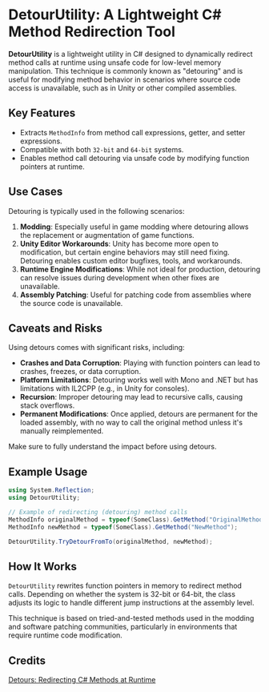 # DetourUtility: A Lightweight C# Method Redirection Tool

**DetourUtility** is a lightweight utility in C# designed to dynamically redirect method calls at runtime using unsafe code for low-level memory manipulation. This technique is commonly known as "detouring" and is useful for modifying method behavior in scenarios where source code access is unavailable, such as in Unity or other compiled assemblies.

## Key Features
- Extracts `MethodInfo` from method call expressions, getter, and setter expressions.
- Compatible with both `32-bit` and `64-bit` systems.
- Enables method call detouring via unsafe code by modifying function pointers at runtime.

## Use Cases
Detouring is typically used in the following scenarios:
1. **Modding**: Especially useful in game modding where detouring allows the replacement or augmentation of game functions.
2. **Unity Editor Workarounds**: Unity has become more open to modification, but certain engine behaviors may still need fixing. Detouring enables custom editor bugfixes, tools, and workarounds.
3. **Runtime Engine Modifications**: While not ideal for production, detouring can resolve issues during development when other fixes are unavailable.
4. **Assembly Patching**: Useful for patching code from assemblies where the source code is unavailable.

## Caveats and Risks
Using detours comes with significant risks, including:
- **Crashes and Data Corruption**: Playing with function pointers can lead to crashes, freezes, or data corruption.
- **Platform Limitations**: Detouring works well with Mono and .NET but has limitations with IL2CPP (e.g., in Unity for consoles).
- **Recursion**: Improper detouring may lead to recursive calls, causing stack overflows.
- **Permanent Modifications**: Once applied, detours are permanent for the loaded assembly, with no way to call the original method unless it's manually reimplemented.

Make sure to fully understand the impact before using detours.


## Example Usage
```csharp
using System.Reflection;
using DetourUtility;

// Example of redirecting (detouring) method calls
MethodInfo originalMethod = typeof(SomeClass).GetMethod("OriginalMethod");
MethodInfo newMethod = typeof(SomeClass).GetMethod("NewMethod");

DetourUtility.TryDetourFromTo(originalMethod, newMethod);
```

## How It Works
`DetourUtility` rewrites function pointers in memory to redirect method calls. Depending on whether the system is 32-bit or 64-bit, the class adjusts its logic to handle different jump instructions at the assembly level.

This technique is based on tried-and-tested methods used in the modding and software patching communities, particularly in environments that require runtime code modification.

## Credits
[Detours: Redirecting C# Methods at Runtime](https://tryfinally.dev/detours-redirecting-csharp-methods-at-runtime?_sm_pdc=1&_sm_rid=FQ7SMMJPMvP2Pvkqt6MWlr21tP0sPSMMkRq4RHF)